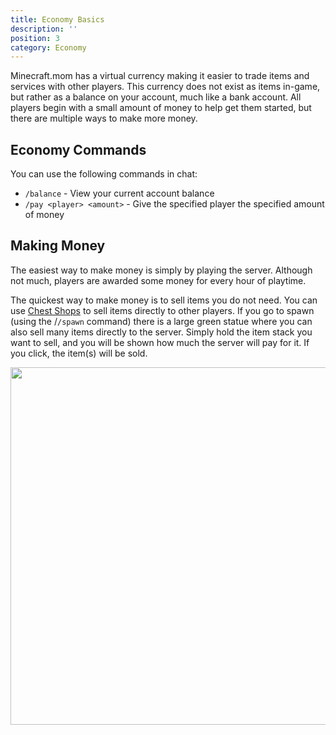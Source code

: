```yaml
---
title: Economy Basics
description: ''
position: 3
category: Economy
---
```


Minecraft.mom has a virtual currency making it easier to trade items and services with other players. This currency does not exist as items in-game, but rather as a balance on your account, much like a bank account. All players begin with a small amount of money to help get them started, but there are multiple ways to make more money.

## Economy Commands
You can use the following commands in chat:
- `/balance` - View your current account balance
- `/pay <player> <amount>` - Give the specified player the specified amount of money

## Making Money
The easiest way to make money is simply by playing the server. Although not much, players are awarded some money for every hour of playtime.

The quickest way to make money is to sell items you do not need. You can use [Chest Shops](/shops) to sell items directly to other players. If you go to spawn (using the /`/spawn` command) there is a large green statue where you can also sell many items directly to the server.  Simply hold the item stack you want to sell, and you will be shown how much the server will pay for it. If you click, the item(s) will be sold.

<img src="/economy/2.jpg" width="572"></img>
